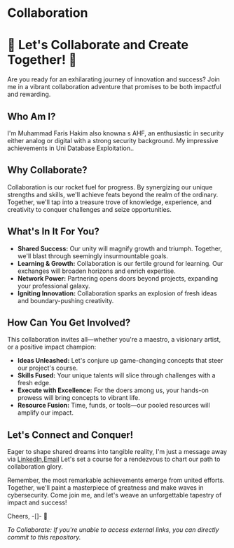 # Collaboration
# 🌟 Let's Collaborate and Create Together! 🚀

Are you ready for an exhilarating journey of innovation and success? Join me in a vibrant collaboration adventure that promises to be both impactful and rewarding.

## Who Am I?
I'm Muhammad Faris Hakim also knowna s AHF, an enthusiastic in security either analog or digital with a strong security background. My impressive achievements in Uni Database Exploitation..

## Why Collaborate?
Collaboration is our rocket fuel for progress. By synergizing our unique strengths and skills, we'll achieve feats beyond the realm of the ordinary. Together, we'll tap into a treasure trove of knowledge, experience, and creativity to conquer challenges and seize opportunities.

## What's In It For You?
- **Shared Success:** Our unity will magnify growth and triumph. Together, we'll blast through seemingly insurmountable goals.
- **Learning & Growth:** Collaboration is our fertile ground for learning. Our exchanges will broaden horizons and enrich expertise.
- **Network Power:** Partnering opens doors beyond projects, expanding your professional galaxy.
- **Igniting Innovation:** Collaboration sparks an explosion of fresh ideas and boundary-pushing creativity.

## How Can You Get Involved?
This collaboration invites all—whether you're a  maestro, a visionary artist, or a positive impact champion:
- **Ideas Unleashed:** Let's conjure up game-changing concepts that steer our project's course.
- **Skills Fused:** Your unique talents will slice through challenges with a fresh edge.
- **Execute with Excellence:** For the doers among us, your hands-on prowess will bring concepts to vibrant life.
- **Resource Fusion:** Time, funds, or tools—our pooled resources will amplify our impact.

## Let's Connect and Conquer!
Eager to shape shared dreams into tangible reality, I'm just a message away via [LinkedIn](https://www.linkedin.com/in/muhammad-faris-hakim-hussin-8065b91b8/),[Email](mailto:bombtimecs@gmail.com) Let's set a course for a rendezvous to chart our path to collaboration glory.

Remember, the most remarkable achievements emerge from united efforts. Together, we'll paint a masterpiece of greatness and make waves in cybersecurity. Come join me, and let's weave an unforgettable tapestry of impact and success!

Cheers,
-[]- 🌈

*To Collaborate: If you're unable to access external links, you can directly commit to this repository.*

